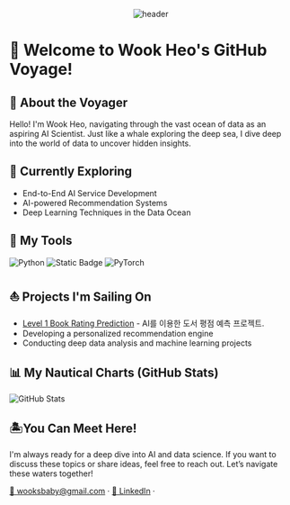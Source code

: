 <div align="center">
  
  ![header](https://capsule-render.vercel.app/api?type=waving&color=0D6EFD&height=300&section=header&text=Wook%20Heo's%20Data%20Ocean&fontSize=40&fontColor=ffffff&animation=fadeIn&fontAlignY=35&desc=Exploring%20the%20Depths%20and%20Wide%20of%20data&descAlignY=51&descAlign=62)
  
</div>


# 🐳 Welcome to Wook Heo's GitHub Voyage!

## 🌊 About the Voyager
Hello! I'm Wook Heo, navigating through the vast ocean of data as an aspiring AI Scientist. Just like a whale exploring the deep sea, I dive deep into the world of data to uncover hidden insights.

## 🐋 Currently Exploring
- End-to-End AI Service Development
- AI-powered Recommendation Systems
- Deep Learning Techniques in the Data Ocean


## 🦐 My Tools
  <!-- 기술 스택 아이콘 -->
  <img src="https://img.shields.io/badge/Python-3776AB?logo=python&logoColor=white" alt="Python"/>  <img src="https://img.shields.io/badge/-Selenium-43B02A?logo=selenium&logoColor=white" alt="Static Badge" >  <img src="https://img.shields.io/badge/PyTorch-EE4C2C?logo=pytorch&logoColor=white" alt="PyTorch"/>
  <!-- 추가 기술 스택 -->
  
## ⛵ Projects I'm Sailing On
- [Level 1 Book Rating Prediction](https://github.com/boostcampaitech6/level1-bookratingprediction-recsys-05.git) - AI를 이용한 도서 평점 예측 프로젝트.
- Developing a personalized recommendation engine
- Conducting deep data analysis and machine learning projects


## 📊 My Nautical Charts (GitHub Stats)
![GitHub Stats](https://github-readme-stats.vercel.app/api?username=yourGitHubUsername&show_icons=true&theme=ocean_dark)


## 🏝️You Can Meet Here!
I'm always ready for a deep dive into AI and data science. If you want to discuss these topics or share ideas, feel free to reach out. Let’s navigate these waters together!

  <a href="mailto:wooksbaby@gmail.com">📧 wooksbaby@gmail.com</a> ·
  <a href="LinkedIn_Profile_Link">💼 LinkedIn</a> ·
</p>
